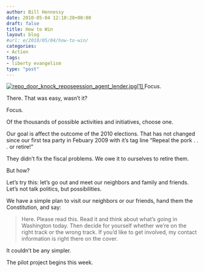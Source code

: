 ```yaml
---
author: Bill Hennessy
date: 2010-05-04 12:10:28+00:00
draft: false
title: How to Win
layout: blog
#url: e/2010/05/04/how-to-win/
categories:
- Action
tags:
- liberty evangelism
type: "post"
---
```


[![repo_door_knock_reposeession_agent_lender.jpg[1]](https://hennessysview.com/wp-content/uploads/2010/05/repo_door_knock_reposeession_agent_lender.jpg1_thumb.jpg)
](https://hennessysview.com/wp-content/uploads/2010/05/repo_door_knock_reposeession_agent_lender.jpg1_.jpg) Focus. 

 

There. That was easy, wasn’t it?

 

Focus. 

 

Of the thousands of possible activities and initiatives, choose one. 

 

Our goal is affect the outcome of the 2010 elections. That has not changed since our first tea party in Febuary 2009 with it’s tag line “Repeal the pork . . . or retire!”

 

They didn’t fix the fiscal problems. We owe it to ourselves to retire them.

 

But how?

 

Let’s try this: let’s go out and meet our neighbors and family and friends. Let’s not talk politics, but possibilities.

 

We have a simple plan to visit our neighbors or our friends, hand them the Constitution, and say:

 

>   
> 
> Here. Please read this. Read it and think about what’s going in Washington today. Then decide for yourself whether we’re on the right track or the wrong track. If you’d like to get involved, my contact information is right there on the cover.
> 
> 

 

It couldn’t be any simpler.

 

The pilot project begins this week.

